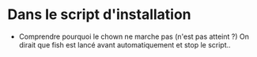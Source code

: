 # Dans le script d'installation

- Comprendre pourquoi le chown ne marche pas (n'est pas atteint ?)
On dirait que fish est lancé avant automatiquement et stop le script..

